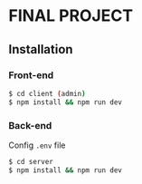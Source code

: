 # FINAL PROJECT

## Installation

### Front-end

```bash
$ cd client (admin)
$ npm install && npm run dev
```

### Back-end

Config `.env` file

```bash
$ cd server
$ npm install && npm run dev
```
